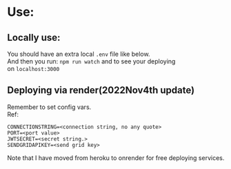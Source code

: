 # Use: #
## Locally use: ## 
You should have an extra local `.env` file like below.<br>
And then you run: `npm run watch` and to see your deploying<br>
on `localhost:3000`<br>

## Deploying via render(2022Nov4th update) ##
Remember to set config vars.<br>
Ref:
```
CONNECTIONSTRING=<connection string, no any quote>
PORT=<port value>
JWTSECRET=<secret string.>
SENDGRIDAPIKEY=<send grid key>
```
Note that I have moved from heroku to onrender for free deploying services.



